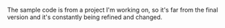 The sample code is from a project I'm working on, so it's far from the final version and it's constantly being refined and changed.
